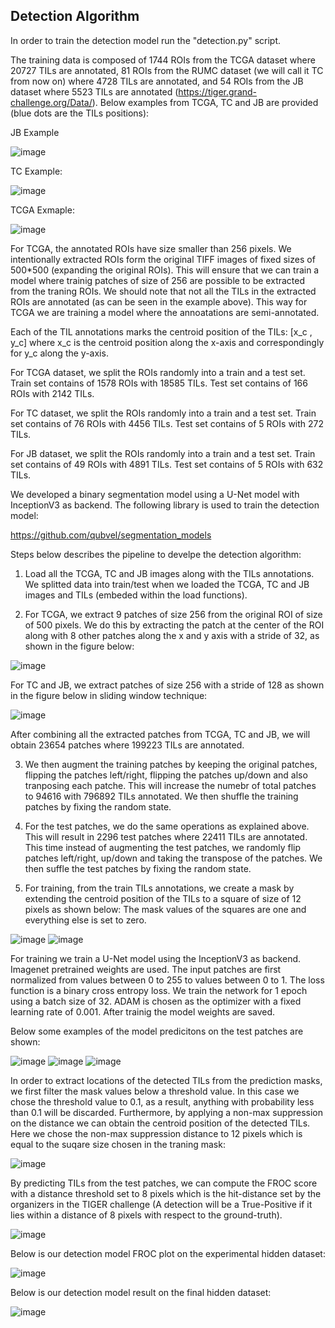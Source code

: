## **Detection Algorithm**

In order to train the detection model run the "detection.py" script.

The training data is composed of 1744 ROIs from the TCGA dataset where 20727 TILs are annotated, 81 ROIs from the RUMC dataset (we will call it TC from now on) where 4728 TILs are annotated, and 54 ROIs from the JB dataset where 5523 TILs are annotated (https://tiger.grand-challenge.org/Data/). Below examples from TCGA, TC and JB are provided (blue dots are the TILs positions):

JB Example

![image](https://user-images.githubusercontent.com/68286434/181012474-85dfc8a6-5673-4f23-a6e3-c21aa7dc938c.png)

TC Example:

![image](https://user-images.githubusercontent.com/68286434/181012510-91319e12-f336-4349-9992-2e569a41cb68.png)

TCGA Exmaple:

![image](https://user-images.githubusercontent.com/68286434/181012537-d2acc5de-7fbe-4631-a2c8-1aa60e438d71.png)

For TCGA, the annotated ROIs have size smaller than 256 pixels. We intentionally extracted ROIs form the original TIFF images of fixed sizes of 500*500 (expanding the original ROIs). This will ensure that we can train a model where trainig patches of size of 256 are possible to be extracted from the traning ROIs. We should note that not all the TILs in the extracted ROIs are annotated (as can be seen in the example above). This way for TCGA we are training a model where the annoatations are semi-annotated.

Each of the TIL annotations marks the centroid position of the TILs: [x_c , y_c] where x_c is the centroid position along the x-axis and correspondingly for y_c along the y-axis.

For TCGA dataset, we split the ROIs randomly into a train and a test set. Train set contains of 1578 ROIs with 18585 TILs. Test set contains of 166 ROIs with 2142 TILs.

For TC dataset, we split the ROIs randomly into a train and a test set. Train set contains of 76 ROIs with 4456 TILs. Test set contains of 5 ROIs with 272 TILs.

For JB dataset, we split the ROIs randomly into a train and a test set. Train set contains of 49 ROIs with 4891 TILs. Test set contains of 5 ROIs with 632 TILs.

We developed a binary segmentation model using a U-Net model with InceptionV3 as backend. The following library is used to train the detection model:

https://github.com/qubvel/segmentation_models

Steps below describes the pipeline to develpe the detection algorithm:

1) Load all the TCGA, TC and JB images along with the TILs annotations. We splitted data into train/test when we loaded the TCGA, TC and JB images and TILs (embeded within the load functions).

2) For TCGA, we extract 9 patches of size 256 from the original ROI of size of 500 pixels. We do this by extracting the patch at the center of the ROI along with 8 other patches along the x and y axis with a stride of 32, as shown in the figure below:

![image](https://user-images.githubusercontent.com/68286434/181013196-47d046a8-ca94-4cf9-8a6c-324e2d2eafc8.png)

For TC and JB, we extract patches of size 256 with a stride of 128 as shown in the figure below in sliding window technique:

![image](https://user-images.githubusercontent.com/68286434/181013256-13ac77c1-5852-48ea-aa3a-668b8eafa1ee.png)

After combining all the extracted patches from TCGA, TC and JB, we will obtain 23654 patches where 199223 TILs are annotated.

3) We then augment the training patches by keeping the original patches, flipping the patches left/right, flipping the patches up/down and also tranposing each patche. This will increase the numebr of total patches to 94616 with 796892 TILs annotated. We then shuffle the training patches by fixing the random state.

4) For the test patches, we do the same operations as explained above. This will result in 2296 test patches where 22411 TILs are annotated. This time instead of augmenting the test patches, we randomly flip patches left/right, up/down and taking the transpose of the patches. We then suffle the test patches by fixing the random state.

5) For training, from the train TILs annotations, we create a mask by extending the centroid position of the TILs to a square of size of 12 pixels as shown below:
The mask values of the squares are one and everything else is set to zero.

![image](https://user-images.githubusercontent.com/68286434/181013615-fd2da0d8-ebca-4ce9-b57b-500086eab126.png)
![image](https://user-images.githubusercontent.com/68286434/181013640-4480a683-07ff-4da3-9d3b-5a8fec08846f.png)

For training we train a U-Net model using the InceptionV3 as backend. Imagenet pretrained weights are used. The input patches are first normalized from values between 0 to 255 to values between 0 to 1. The loss function is a binary cross entropy loss. We train the network for 1 epoch using a batch size of 32. ADAM is chosen as the optimizer with a fixed learning rate of 0.001. After trainig the model weights are saved.

Below some examples of the model predicitons on the test patches are shown:

![image](https://user-images.githubusercontent.com/68286434/181013799-de0fe60c-562f-45c4-b02a-9644b598918c.png)
![image](https://user-images.githubusercontent.com/68286434/181013818-0794c709-5978-4e27-a343-61eecb1e225e.png)
![image](https://user-images.githubusercontent.com/68286434/181013825-bd5673b4-c282-49f2-8ff6-5bffabf1c34a.png)

In order to extract locations of the detected TILs from the prediction masks, we first filter the mask values below a threshold value. In this case we chose the threshold value to 0.1, as a result, anything with probability less than 0.1 will be discarded. Furthermore, by applying a non-max suppression on the distance we can obtain the centroid position of the detected TILs. Here we chose the non-max suppression distance to 12 pixels which is equal to the suqare size chosen in the traning mask:

![image](https://user-images.githubusercontent.com/68286434/181013935-269968a5-b4b5-4bcf-a356-6d405ff4b615.png)

By predicting TILs from the test patches, we can compute the FROC score with a distance threshold set to 8 pixels which is the hit-distance set by the organizers in the TIGER challenge (A detection will be a True-Positive if it lies within a distance of 8 pixels with respect to the ground-truth).

![image](https://user-images.githubusercontent.com/68286434/181014064-f11804a6-4ee5-4f61-9aac-e1e8153f3929.png)

Below is our detection model FROC plot on the experimental hidden dataset:

![image](https://user-images.githubusercontent.com/68286434/181014140-6c2d494e-367f-4984-9377-a2c5600d2c67.png)

Below is our detection model result on the final hidden dataset:

![image](https://user-images.githubusercontent.com/68286434/181014165-06d5977c-5ea1-4a9b-98f9-efc372e85e51.png)

